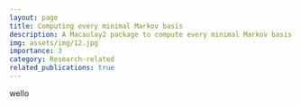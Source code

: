 ```yaml
---
layout: page
title: Computing every minimal Markov basis
description: A Macaulay2 package to compute every minimal Markov basis associated with a configuration matrix
img: assets/img/12.jpg
importance: 3
category: Research-related
related_publications: true
---
```


wello
